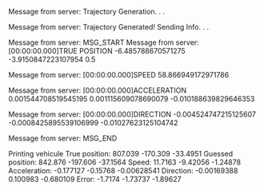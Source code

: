 Message from server: Trajectory Generation. . .

Message from server: Trajectory Generated!
Sending Info. . .

Message from server: MSG_START
Message from server: [00:00:00.000]TRUE POSITION
-6.485788670571275
-3.9150847223107954
0.5

Message from server: [00:00:00.000]SPEED
58.866949172971786

Message from server: [00:00:00.000]ACCELERATION
0.001544708519545195
0.001115609078690079
-0.010188639829646353

Message from server: [00:00:00.000]DIRECTION
-0.004524747215125607
-0.0008425895539106999
-0.01027623125104742

Message from server: MSG_END




Printing vehicule
True position: 807.039 -170.309 -33.4951 
Guessed position: 842.876 -197.606 -37.1564 
Speed: 11.7163 -9.42056 -1.24878 
Acceleration: -0.177127 -0.15768 -0.00628541 
Direction: -0.00169388 0.100983 -0.680109 
Error: -1.7174 -1.73737 -1.89627 